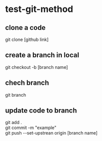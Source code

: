 # test-git-method

## clone a code
git clone [github link]

## create a branch in local
git checkout -b [branch name]

## chech branch
git branch

## update code to branch
git add .\
git commit -m "example"\
git push --set-upstrean origin [branch name]
